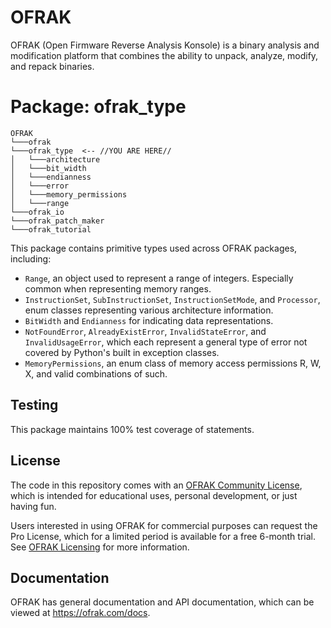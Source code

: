 # OFRAK
OFRAK (Open Firmware Reverse Analysis Konsole) is a binary analysis and modification platform that combines the ability to unpack, analyze, modify, and repack binaries.


# Package: ofrak_type

```
OFRAK
└───ofrak
└───ofrak_type  <-- //YOU ARE HERE//
│   └───architecture
│   └───bit_width
│   └───endianness
│   └───error
│   └───memory_permissions
│   └───range
└───ofrak_io
└───ofrak_patch_maker
└───ofrak_tutorial
```

This package contains primitive types used across OFRAK packages, including:

- `Range`, an object used to represent a range of integers. Especially common when representing memory ranges.
- `InstructionSet`, `SubInstructionSet`, `InstructionSetMode`, and `Processor`, enum classes representing various architecture information.
- `BitWidth` and `Endianness` for indicating data representations.
- `NotFoundError`, `AlreadyExistError`, `InvalidStateError`, and `InvalidUsageError`, which each represent a general type of error not covered by Python's built in exception classes.
- `MemoryPermissions`, an enum class of memory access permissions R, W, X, and valid combinations of such.

## Testing
This package maintains 100% test coverage of statements.

## License
The code in this repository comes with an [OFRAK Community License](https://github.com/redballoonsecurity/ofrak/blob/master/LICENSE), which is intended for educational uses, personal development, or just having fun.

Users interested in using OFRAK for commercial purposes can request the Pro License, which for a limited period is available for a free 6-month trial. See [OFRAK Licensing](https://ofrak.com/license/) for more information.

## Documentation
OFRAK has general documentation and API documentation, which can be viewed at <https://ofrak.com/docs>.
